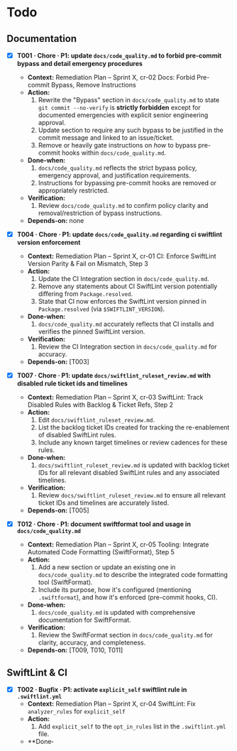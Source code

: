 # Todo

## Documentation
- [x] **T001 · Chore · P1: update `docs/code_quality.md` to forbid pre-commit bypass and detail emergency procedures**
    - **Context:** Remediation Plan – Sprint X, cr-02 Docs: Forbid Pre-commit Bypass, Remove Instructions
    - **Action:**
        1. Rewrite the "Bypass" section in `docs/code_quality.md` to state `git commit --no-verify` is **strictly forbidden** except for documented emergencies with explicit senior engineering approval.
        2. Update section to require any such bypass to be justified in the commit message and linked to an issue/ticket.
        3. Remove or heavily gate instructions on *how* to bypass pre-commit hooks within `docs/code_quality.md`.
    - **Done‑when:**
        1. `docs/code_quality.md` reflects the strict bypass policy, emergency approval, and justification requirements.
        2. Instructions for bypassing pre-commit hooks are removed or appropriately restricted.
    - **Verification:**
        1. Review `docs/code_quality.md` to confirm policy clarity and removal/restriction of bypass instructions.
    - **Depends‑on:** none

- [x] **T004 · Chore · P1: update `docs/code_quality.md` regarding ci swiftlint version enforcement**
    - **Context:** Remediation Plan – Sprint X, cr-01 CI: Enforce SwiftLint Version Parity & Fail on Mismatch, Step 3
    - **Action:**
        1. Update the CI Integration section in `docs/code_quality.md`.
        2. Remove any statements about CI SwiftLint version potentially differing from `Package.resolved`.
        3. State that CI now enforces the SwiftLint version pinned in `Package.resolved` (via `$SWIFTLINT_VERSION`).
    - **Done‑when:**
        1. `docs/code_quality.md` accurately reflects that CI installs and verifies the pinned SwiftLint version.
    - **Verification:**
        1. Review the CI Integration section in `docs/code_quality.md` for accuracy.
    - **Depends‑on:** [T003]

- [x] **T007 · Chore · P1: update `docs/swiftlint_ruleset_review.md` with disabled rule ticket ids and timelines**
    - **Context:** Remediation Plan – Sprint X, cr-03 SwiftLint: Track Disabled Rules with Backlog & Ticket Refs, Step 2
    - **Action:**
        1. Edit `docs/swiftlint_ruleset_review.md`.
        2. List the backlog ticket IDs created for tracking the re-enablement of disabled SwiftLint rules.
        3. Include any known target timelines or review cadences for these rules.
    - **Done‑when:**
        1. `docs/swiftlint_ruleset_review.md` is updated with backlog ticket IDs for all relevant disabled SwiftLint rules and any associated timelines.
    - **Verification:**
        1. Review `docs/swiftlint_ruleset_review.md` to ensure all relevant ticket IDs and timelines are accurately listed.
    - **Depends‑on:** [T005]

- [x] **T012 · Chore · P1: document swiftformat tool and usage in `docs/code_quality.md`**
    - **Context:** Remediation Plan – Sprint X, cr-05 Tooling: Integrate Automated Code Formatting (SwiftFormat), Step 5
    - **Action:**
        1. Add a new section or update an existing one in `docs/code_quality.md` to describe the integrated code formatting tool (SwiftFormat).
        2. Include its purpose, how it's configured (mentioning `.swiftformat`), and how it's enforced (pre-commit hooks, CI).
    - **Done‑when:**
        1. `docs/code_quality.md` is updated with comprehensive documentation for SwiftFormat.
    - **Verification:**
        1. Review the SwiftFormat section in `docs/code_quality.md` for clarity, accuracy, and completeness.
    - **Depends‑on:** [T009, T010, T011]

## SwiftLint & CI
- [x] **T002 · Bugfix · P1: activate `explicit_self` swiftlint rule in `.swiftlint.yml`**
    - **Context:** Remediation Plan – Sprint X, cr-04 SwiftLint: Fix `analyzer_rules` for `explicit_self`
    - **Action:**
        1. Add `explicit_self` to the `opt_in_rules` list in the `.swiftlint.yml` file.
    - **Done‑